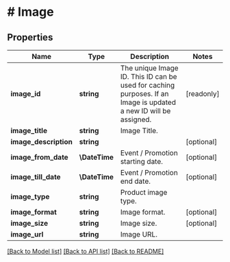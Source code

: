 # # Image

## Properties

Name | Type | Description | Notes
------------ | ------------- | ------------- | -------------
**image_id** | **string** | The unique Image ID. This ID can be used for caching purposes. If an Image is updated a new ID will be assigned. | [readonly]
**image_title** | **string** | Image Title. |
**image_description** | **string** |  | [optional]
**image_from_date** | **\DateTime** | Event / Promotion starting date. | [optional]
**image_till_date** | **\DateTime** | Event / Promotion end date. | [optional]
**image_type** | **string** | Product image type. |
**image_format** | **string** | Image format. | [optional]
**image_size** | **string** | Image size. | [optional]
**image_url** | **string** | Image URL. |

[[Back to Model list]](../../README.md#models) [[Back to API list]](../../README.md#endpoints) [[Back to README]](../../README.md)
